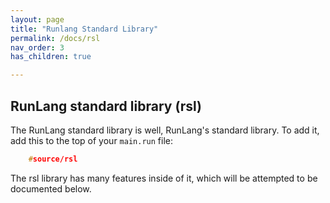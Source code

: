 ```yaml
---
layout: page
title: "Runlang Standard Library"
permalink: /docs/rsl
nav_order: 3
has_children: true

---
```

<h2 id = "rsl">RunLang standard library (rsl)</h2>

The RunLang standard library is well, RunLang's standard library. To add it, add this to the top of your `main.run` file:
```cpp
    #source/rsl
```

The rsl library has many features inside of it, which will be attempted to be documented below.

